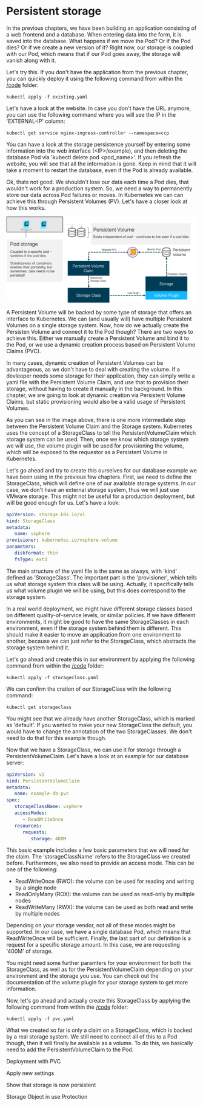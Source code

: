 # Persistent storage
In the previous chapters, we have been building an application consisting of a web frontend and a database. When entering data into the form, it is saved into the database. What happens if we move the Pod? Or if the Pod dies? Or if we create a new version of it? Right now, our storage is coupled with our Pod, which means that if our Pod goes away, the storage will vanish along with it.

Let's try this. If you don't have the application from the previous chapter, you can quickly deploy it using the following command from within the [/code](code/ "/code") folder:

```
kubectl apply -f existing.yaml
```

Let's have a look at the website. In case you don't have the URL anymore, you can use the following command where you will see the IP in the 'EXTERNAL-IP' column:

```
kubectl get service nginx-ingress-controller --namespace=ccp
```

You can have a look at the storage persistence yourself by entering some information into the web interface (&lt;IP&gt;/example), and then deleting the database Pod via 'kubectl delete pod <pod_name>'. If you refresh the website, you will see that all the information is gone. Keep in mind that it will take a moment to restart the database, even if the Pod is already available.

Ok, thats not good. We shouldn't lose our data each time a Pod dies, that wouldn't work for a production system. So, we need a way to permanently store our data across Pod failures or moves. In Kubernetes we can can achieve this through Persistent Volumes (PV). Let's have a closer look at how this works.

![Storage Design](img/storage_design.png?raw=true "Storage Design")

A Persistent Volume will be backed by some type of storage that offers an interface to Kubernetes. We can (and usually will) have multiple Persistent Volumes on a single storage system. Now, how do we actually create the Persisten Volume and connect it to the Pod though? There are two ways to achieve this. Either we manually create a Persistent Volume and bind it to the Pod, or we use a dynamic creation process based on Persistent Volume Claims (PVC).

In many cases, dynamic creation of Persistent Volumes can be advantageous, as we don't have to deal with creating the volume. If a devleoper needs some storage for their application, they can simply write a yaml file with the Persistent Volume Claim, and use that to provision their storage, without having to create it manually in the background. In this chapter, we are going to look at dynamic creation via Persistent Volume Claims, but static provisioning would also be a valid usage of Persistent Volumes.

As you can see in the image above, there is one more intermediate step between the Persistent Volume Claim and the Storage system. Kubernetes uses the concept of a StorageClass to tell the PersistentVolumeClaim which storage system can be used. Then, once we know which storage system we will use, the volume plugin will be used for provisioning the volume, which will be exposed to the requestor as a Persistent Volume in Kubernetes.

Let's go ahead and try to create this ourselves for our database example we have been using in the previous few chapters. First, we need to define the StorageClass, which will define one of our available storage systems. In our case, we don't have an external storage system, thus we will just use VMware storage. This might not be useful for a production deployment, but will be good enough for us. Let's have a look:

```yaml
apiVersion: storage.k8s.io/v1
kind: StorageClass
metadata:
   name: vsphere
provisioner: kubernetes.io/vsphere-volume
parameters:
   diskformat: thin
   fsType: ext3
```

The main structure of the yaml file is the same as always, with 'kind' defined as 'StorageClass'. The important part is the 'provisioner', which tells us what storage system this class will be using. Actually, it specifically tells us what volume plugin we will be using, but this does correspond to the storage system.

In a real world deployment, we might have different storage classes based on different quality-of-service levels, or similar policies. If we have different environments, it might be good to have the same StorageClasses in each environment, even if the storage system behind them is different. This should make it easier to move an application from one environment to another, because we can just refer to the StorageClass, which abstracts the storage system behind it.

Let's go ahead and create this in our environment by applying the following command from within the [/code](code/ "/code") folder:

```
kubectl apply -f storageclass.yaml
```

We can confirm the cration of our StorageClass with the following command:

```
kubectl get storageclass
```

You might see that we already have another StorageClass, which is marked as 'default'. If you wanted to make your new StorageClass the default, you would have to change the annotation of the two StorageClasses. We don't need to do that for this example though. 

Now that we have a StorageClass, we can use it for storage through a PersistentVolumeClaim. Let's have a look at an example for our database server:

```yaml
apiVersion: v1
kind: PersistentVolumeClaim
metadata:
   name: example-db-pvc
spec:
   storageClassName: vsphere
   accessModes:
      - ReadWriteOnce
   resources:
      requests:
         storage: 400M
```

This basic example includes a few basic parameters that we will need for the claim. The 'storageClassName' refers to the StorageClass we created before. Furthermore, we also need to provide an access mode. This can be one of the following:
* ReadWriteOnce (RWO): the volume can be used for reading and writing by a single node
* ReadOnlyMany (ROX): the volume can be used as read-only by multiple nodes
* ReadWriteMany (RWX): the volume can be used as both read and write by multiple nodes

Depending on your storage vendor, not all of these modes might be supported. In our case, we have a single database Pod, which means that ReadWriteOnce will be sufficient. Finally, the last part of our definition is a request for a specific storage amount. In this case, we are requesting '400M' of storage.

You might need some further paramters for your environment for both the StorageClass, as well as for the PersistentVolumeClaim depending on your environment and the storage you use. You can check out the documentation of the volume plugin for your storage system to get more information.

Now, let's go ahead and actually create this StorageClass by applying the following command from within the [/code](code/ "/code") folder:

```
kubectl apply -f pvc.yaml
```

What we created so far is only a claim on a StorageClass, which is backed by a real storage system. We still need to connect all of this to a Pod though, then it will finally be available as a volume. To do this, we basically need to add the PersistentVolumeClaim to the Pod.

Deployment with PVC

Apply new settings

Show that storage is now persistent

Storage Object in use Protection
